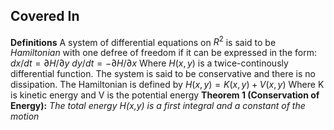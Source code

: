 ## Covered In

**Definitions**
A system of differential equations on $R^2$ is said to be *Hamiltonian* with one defree of freedom if it can be expressed in the form:
$dx/dt = \partial{H}/\partial{y}$
$dy/dt=-\partial{H}/\partial{x}$
Where $H(x,y)$ is a twice-continously differential function. The system is said to be conservative and there is no dissipation. The Hamiltonian is defined by 
$H(x,y) = K(x,y) + V(x,y)$
Where K is kinetic energy and V is the potential energy
**Theorem 1 (Conservation of Energy):** *The total energy H(x,y) is a first integral and a constant of the motion*

